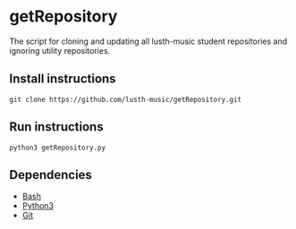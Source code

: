 # getRepository
The script for cloning and updating all lusth-music student repositories 
and ignoring utility repositories.

## Install instructions
`git clone https://github.com/lusth-music/getRepository.git`

## Run instructions
`python3 getRepository.py`

## Dependencies
* [Bash](http://www.gnu.org/software/bash/)
* [Python3](https://www.python.org/)
* [Git](http://git-scm.com/)
